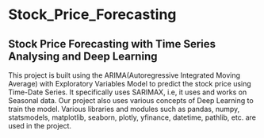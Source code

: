 # Stock_Price_Forecasting

## Stock Price Forecasting with Time Series Analysing and Deep Learning
This project is built using the ARIMA(Autoregressive Integrated Moving Average) with Exploratory Variables Model to predict the stock price using Time-Date Series. It specifically uses SARIMAX, i.e, it uses and works on Seasonal data. Our project also uses various concepts of Deep Learning to train the model. Various libraries and modules such as pandas, numpy, statsmodels, matplotlib, seaborn, plotly, yfinance, datetime, pathlib, etc. are used in the project.
